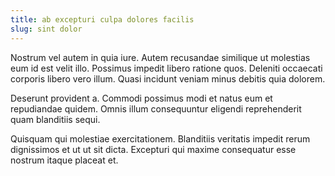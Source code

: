 ```yaml
---
title: ab excepturi culpa dolores facilis
slug: sint dolor
---
```


Nostrum vel autem in quia iure. Autem recusandae similique ut molestias eum id est velit illo. Possimus impedit libero ratione quos. Deleniti occaecati corporis libero vero illum. Quasi incidunt veniam minus debitis quia dolorem.

Deserunt provident a. Commodi possimus modi et natus eum et repudiandae quidem. Omnis illum consequuntur eligendi reprehenderit quam blanditiis sequi.

Quisquam qui molestiae exercitationem. Blanditiis veritatis impedit rerum dignissimos et ut ut sit dicta. Excepturi qui maxime consequatur esse nostrum itaque placeat et.
